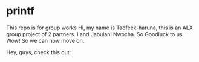 # printf
This repo is for group works
Hi, my name is Taofeek-haruna, this is an ALX group project of 2 partners. I and Jabulani Nwocha.
So Goodluck to us.
Wow! So we can now move on.

Hey, guys, check this out:

